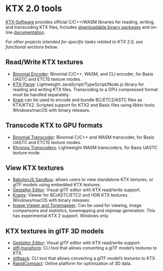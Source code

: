 # KTX 2.0 tools

[KTX-Software](https://github.com/KhronosGroup/KTX-Software/) provides official C/C++/WASM libraries for reading, writing, and transcoding KTX files, Includes [downloadable binary packages](https://github.com/KhronosGroup/KTX-Software/releases) and on-line [documentation](https://github.khronos.org/KTX-Software/).

*For other projects intended for specific tasks related to KTX 2.0, see functional sections below.*

## Read/Write KTX textures

- [Binomial Encoder](https://github.com/BinomialLLC/basis_universal): Binomial C/C++, WASM, and CLI encoder, for Basis UASTC and ETC1S texture modes.
- [KTX-Parse](https://github.com/donmccurdy/KTX-Parse): Lightweight JavaScript/TypeScript/Node.js library for reading and writing KTX files. Transcoding to a GPU compressed format must be handled separately.
- [Kram](https://github.com/alecazam/kram) can be used to encode and bundle BC/ETC2/ASTC files as KTX/KTX2. Scripted support for KTX2 and Basis files using libktx tools. Windows/macOS with binary releases.

## Transcode KTX to GPU formats

- [Binomial Transcoder](https://github.com/BinomialLLC/basis_universal): Binomial C/C++ and WASM transcoder, for Basis UASTC and ETC1S texture modes.
- [Khronos Transcoders](https://github.com/KhronosGroup/Basis-Universal-Transcoders): Lightweight WASM transcoders, for Basis UASTC texture mode.

## View KTX textures

- [BabylonJS Sandbox](https://sandbox.babylonjs.com/): allows users to view standalone KTX textures, or glTF models using embedded KTX textures.
- [Gestaltor Editor](https://gestaltor.io/): Visual glTF editor with KTX read/write support.
- [Kramv](https://github.com/alecazam/kram): Viewer for BC/ASTC/ETC2 and HDR KTX textures. Windows/macOS with binary releases.
- [Image Viewer and Tonemapper](https://github.com/kopaka1822/ImageViewer): Can be used for viewing, image comparisons and statistics, tonemapping and mipmap generation. This has experimental KTX 2 support. Windows only.

## KTX textures in glTF 3D models

- [Gestaltor Editor](https://gestaltor.io/): Visual glTF editor with KTX read/write support.
- [gltf-transform](https://gltf-transform.donmccurdy.com/cli.html): CLI tool that allows converting a glTF model’s textures to KTX.
- [gltfpack](https://github.com/zeux/meshoptimizer/tree/master/gltf): CLI tool that allows converting a glTF model’s textures to KTX.
- [RapidCompact](https://rapidcompact.com/): Online platform for optimization of 3D data.
